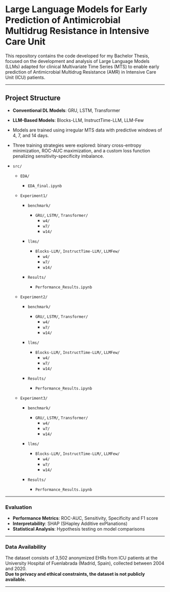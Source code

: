 # Large Language Models for Early Prediction of Antimicrobial Multidrug Resistance in Intensive Care Unit

This repository contains the code developed for my Bachelor Thesis, focused on the development and analysis of Large Language Models (LLMs) adapted for clinical Multivariate Time Series (MTS) to enable early prediction of Antimicrobial Multidrug Resistance (AMR) in Intensive Care Unit (ICU) patients.

---


## Project Structure

- **Conventional DL Models**: GRU, LSTM, Transformer
- **LLM-Based Models**: Blocks-LLM, InstructTime-LLM, LLM-Few
- Models are trained using irregular MTS data with predictive windows of 4, 7, and 14 days.
- Three training strategies were explored: binary cross-entropy minimization, ROC-AUC maximization, and a custom loss function penalizing sensitivity-specificity imbalance.


- `src/`
  - `EDA/`
    - `EDA_final.ipynb`

  - `Experiment1/`
    - `benchmark/`
      - `GRU/`, `LSTM/`, `Transformer/`
        - `w4/`
        - `w7/`
        - `w14/`

    - `llms/`
      - `Blocks-LLM/`, `InstructTime-LLM/`, `LLMFew/`
        - `w4/`
        - `w7/`
        - `w14/`

    - `Results/`
      - `Performance_Results.ipynb`

  - `Experiment2/`
    - `benchmark/`
      - `GRU/`, `LSTM/`, `Transformer/`
        - `w4/`
        - `w7/`
        - `w14/`

    - `llms/`
      - `Blocks-LLM/`, `InstructTime-LLM/`, `LLMFew/`
        - `w4/`
        - `w7/`
        - `w14/`

    - `Results/`
      - `Performance_Results.ipynb`

  - `Experiment3/`
    - `benchmark/`
      - `GRU/`, `LSTM/`, `Transformer/`
        - `w4/`
        - `w7/`
        - `w14/`

    - `llms/`
      - `Blocks-LLM/`, `InstructTime-LLM/`, `LLMFew/`
        - `w4/`
        - `w7/`
        - `w14/`

    - `Results/`
      - `Performance_Results.ipynb`

---



### Evaluation

- **Performance Metrics**: ROC-AUC, Sensitivity, Specificity and F1 score
- **Interpretability**: SHAP (SHapley Additive exPlanations)
- **Statistical Analysis**: Hypothesis testing on model comparisons

---

### Data Availability

The dataset consists of 3,502 anonymized EHRs from ICU patients at the University Hospital of Fuenlabrada (Madrid, Spain), collected between 2004 and 2020.  
**Due to privacy and ethical constraints, the dataset is not publicly available.**

---
